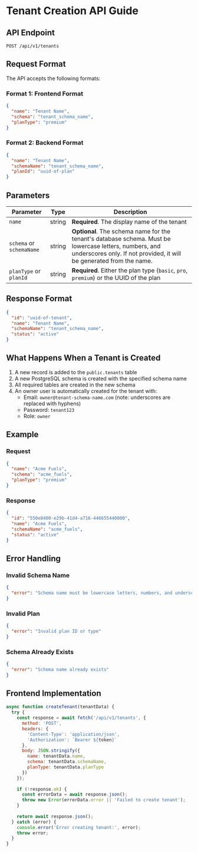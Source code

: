 # Tenant Creation API Guide

## API Endpoint

```
POST /api/v1/tenants
```

## Request Format

The API accepts the following formats:

### Format 1: Frontend Format
```json
{
  "name": "Tenant Name",
  "schema": "tenant_schema_name",
  "planType": "premium"
}
```

### Format 2: Backend Format
```json
{
  "name": "Tenant Name",
  "schemaName": "tenant_schema_name",
  "planId": "uuid-of-plan"
}
```

## Parameters

| Parameter | Type | Description |
|-----------|------|-------------|
| `name` | string | **Required**. The display name of the tenant |
| `schema` or `schemaName` | string | **Optional**. The schema name for the tenant's database schema. Must be lowercase letters, numbers, and underscores only. If not provided, it will be generated from the name. |
| `planType` or `planId` | string | **Required**. Either the plan type (`basic`, `pro`, `premium`) or the UUID of the plan |

## Response Format

```json
{
  "id": "uuid-of-tenant",
  "name": "Tenant Name",
  "schemaName": "tenant_schema_name",
  "status": "active"
}
```

## What Happens When a Tenant is Created

1. A new record is added to the `public.tenants` table
2. A new PostgreSQL schema is created with the specified schema name
3. All required tables are created in the new schema
4. An owner user is automatically created for the tenant with:
   - Email: `owner@tenant-schema-name.com` (note: underscores are replaced with hyphens)
   - Password: `tenant123`
   - Role: `owner`

## Example

### Request
```json
{
  "name": "Acme Fuels",
  "schema": "acme_fuels",
  "planType": "premium"
}
```

### Response
```json
{
  "id": "550e8400-e29b-41d4-a716-446655440000",
  "name": "Acme Fuels",
  "schemaName": "acme_fuels",
  "status": "active"
}
```

## Error Handling

### Invalid Schema Name
```json
{
  "error": "Schema name must be lowercase letters, numbers, and underscores only"
}
```

### Invalid Plan
```json
{
  "error": "Invalid plan ID or type"
}
```

### Schema Already Exists
```json
{
  "error": "Schema name already exists"
}
```

## Frontend Implementation

```javascript
async function createTenant(tenantData) {
  try {
    const response = await fetch('/api/v1/tenants', {
      method: 'POST',
      headers: {
        'Content-Type': 'application/json',
        'Authorization': `Bearer ${token}`
      },
      body: JSON.stringify({
        name: tenantData.name,
        schema: tenantData.schemaName,
        planType: tenantData.planType
      })
    });
    
    if (!response.ok) {
      const errorData = await response.json();
      throw new Error(errorData.error || 'Failed to create tenant');
    }
    
    return await response.json();
  } catch (error) {
    console.error('Error creating tenant:', error);
    throw error;
  }
}
```